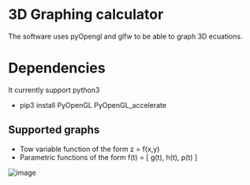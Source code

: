 <h1> 3D Graphing calculator </h1>

The software uses pyOpengl and glfw to be able to graph 3D ecuations.

<h1> Dependencies </h1>
It currently support python3
<ul>
  <li> pip3 install PyOpenGL PyOpenGL_accelerate</li>
</ul>

<h2> Supported graphs </h2>
<ul>
  <li> Tow variable function of the form z = f(x,y) </li>
  <li> Parametric functions of the form f(t) = [ g(t), h(t), p(t) ]</li>
</ul>

![image](https://i.imgur.com/7etOedx.png)
